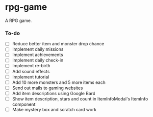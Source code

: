 # rpg-game
A RPG game.

### To-do

- [ ] Reduce better item and monster drop chance
- [ ] Implement daily missions
- [ ] Implement achievements
- [ ] Implement daily check-in
- [ ] Implement re-birth
- [ ] Add sound effects
- [ ] Implement tutorial
- [ ] Add 10 more monsters and 5 more items each
- [ ] Send out mails to gaming websites
- [ ] Add item descriptions using Google Bard
- [ ] Show item description, stars and count in ItemInfoModal's ItemInfo component
- [ ] Make mystery box and scratch card work